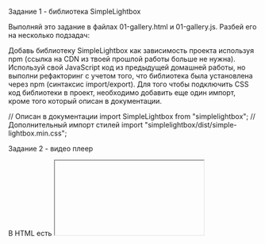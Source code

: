Задание 1 - библиотека SimpleLightbox​

Выполняй это задание в файлах 01-gallery.html и 01-gallery.js. Разбей его на несколько подзадач:

Добавь библиотеку SimpleLightbox как зависимость проекта используя npm (ссылка на CDN из твоей
прошлой работы больше не нужна). Используй свой JavaScript код из предыдущей домашней работы, но
выполни рефакторинг с учетом того, что библиотека была установлена через npm (синтаксис
import/export). Для того чтобы подключить CSS код библиотеки в проект, необходимо добавить еще один
импорт, кроме того который описан в документации.

// Описан в документации import SimpleLightbox from "simplelightbox"; // Дополнительный импорт
стилей import "simplelightbox/dist/simple-lightbox.min.css";

Задание 2 - видео плеер​

В HTML есть <iframe> с видео для Vimeo плеера. Напиши скрипт который будет сохранять текущее время
воспроизведения видео в локальное хранилище и, при перезагрузке страницы, продолжать воспроизводить
видео с этого времени.

```html
<iframe
  id="vimeo-player"
  src="https://player.vimeo.com/video/236203659"
  width="640"
  height="360"
  frameborder="0"
  allowfullscreen
  allow="autoplay; encrypted-media"
></iframe>
```

Выполняй это задание в файлах 02-video.html и 02-video.js. Разбей его на несколько подзадач:

Ознакомься с документацией библиотеки Vimeo плеера. Добавь библиотеку как зависимость проекта через
npm. Инициализируй плеер в файле скрипта как это описано в секции pre-existing player, но учти что у
тебя плеер добавлен как npm пакет, а не через CDN. Разбери документацию метода on() и начни
отслеживать событие timeupdate - обновление времени воспроизведения. Сохраняй время воспроизведения
в локальное хранилище. Пусть ключом для хранилища будет строка "videoplayer-current-time". При
перезагрузке страницы воспользуйся методом setCurrentTime() для того чтобы возобновить
воспроизведение с сохраненной позиции. Добавь в проект бибилотеку lodash.throttle и сделай так,
чтобы время воспроизведения обновлялось в хранилище не чаще чем раз в секунду.

Задание 3 - форма обратной связи​

В HTML есть разметка формы. Напиши скрипт который будет сохранять значения полей в локальное
хранилище когда пользователь что-то печатает.

```html
<form class="feedback-form" autocomplete="off">
  <label>
    Email
    <input type="email" name="email" autofocus />
  </label>
  <label>
    Message
    <textarea name="message" rows="8"></textarea>
  </label>
  <button type="submit">Submit</button>
</form>
```

Выполняй это задание в файлах 03-feedback.html и 03-feedback.js. Разбей его на несколько подзадач:

1. Отслеживай на форме событие input, и каждый раз записывай в локальное хранилище объект с полями
   email и message, в которых сохраняй текущие значения полей формы. Пусть ключом для хранилища
   будет строка "feedback-form-state".
2. При загрузке страницы проверяй состояние хранилища, и если там есть сохраненные данные, заполняй
   ими поля формы. В противном случае поля должны быть пустыми.
3. При сабмите формы очищай хранилище и поля формы, а также выводи объект с полями email, message и
   текущими их значениями в консоль.
4. Сделай так, чтобы хранилище обновлялось не чаще чем раз в 500 миллисекунд. Для этого добавь в
   проект и используй библиотеку lodash.throttle.

```

```
